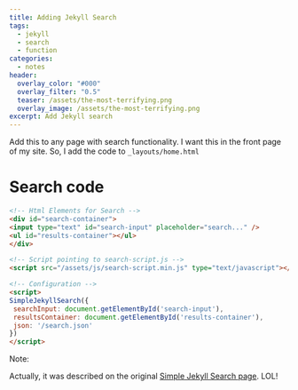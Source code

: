 ```yaml
---
title: Adding Jekyll Search
tags:
  - jekyll
  - search
  - function
categories:
  - notes
header:
  overlay_color: "#000"
  overlay_filter: "0.5"
  teaser: /assets/the-most-terrifying.png
  overlay_image: /assets/the-most-terrifying.png
excerpt: Add Jekyll search
---
```

Add this to any page with search functionality. I want this in the front page of my site.
So, I add the code to `_layouts/home.html`

# Search code

```html
<!-- Html Elements for Search -->
<div id="search-container">
<input type="text" id="search-input" placeholder="search..." />
<ul id="results-container"></ul>
</div>

<!-- Script pointing to search-script.js -->
<script src="/assets/js/search-script.min.js" type="text/javascript"></script>

<!-- Configuration -->
<script>
SimpleJekyllSearch({
 searchInput: document.getElementById('search-input'),
 resultsContainer: document.getElementById('results-container'),
 json: '/search.json'
})
</script>
```

Note:

Actually, it was described on the original [Simple Jekyll Search page](https://github.com/christian-fei/Simple-Jekyll-Search). LOL!

